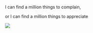 ---
---

I can find a million things to complain, 

or I can find a million things to appreciate

![](/assets/static/img/notice-when-you-are-happy.png)

